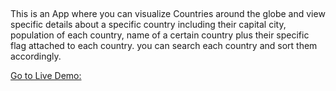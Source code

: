 ##

This is an App where you can visualize Countries around the globe and view specific details about a specific country including their capital city, population of each country, name of a certain country plus their specific flag attached to each country. you can search each country and sort them accordingly.

[Go to Live Demo:](https://benk1.github.io/WorldCountries/)
